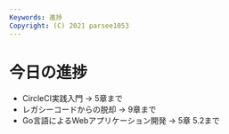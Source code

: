 ```yaml
---
Keywords: 進捗
Copyright: (C) 2021 parsee1053
---
```


# 今日の進捗
* CircleCI実践入門 → 5章まで
* レガシーコードからの脱却 → 9章まで
* Go言語によるWebアプリケーション開発 → 5章 5.2まで
